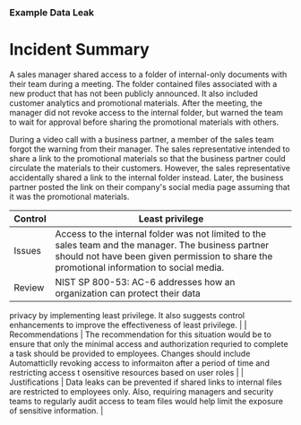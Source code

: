 ### Example Data Leak 

# Incident Summary 

A sales manager shared access to a folder of internal-only documents with their
team during a meeting. The folder contained files associated with a new product that has not been
publicly announced. It also included customer analytics and promotional materials. After the meeting,
the manager did not revoke access to the internal folder, but warned the team to wait for approval
before sharing the promotional materials with others.

During a video call with a business partner, a member of the sales team forgot the warning from their
manager. The sales representative intended to share a link to the promotional materials so that the
business partner could circulate the materials to their customers. However, the sales representative
accidentally shared a link to the internal folder instead. Later, the business partner posted the link on
their company's social media page assuming that it was the promotional materials.


| Control                              | Least privilege |
|--------------------------------------|-----------------|
| Issues                               | Access to the internal folder was not limited to the sales team and the manager. The business partner should not have been given permission to share the promotional information to social media.              |
| Review                               | NIST SP 800-53: AC-6 addresses how an organization can protect their data
privacy by implementing least privilege. It also suggests control
enhancements to improve the effectiveness of least privilege.  | 
| Recommendations                      |  The recommendation for this situation would be to ensure that only the minimal access and authorization requried to complete a task should be provided to employees. Changes should include Automatticlly revoking access to informaiton after a period of time and restricting access t osensitive resources based on user roles               |
| Justifications                       | Data leaks can be prevented if shared links to internal files are restricted to
employees only. Also, requiring managers and security teams to regularly
audit access to team files would help limit the exposure of sensitive
information.              |
